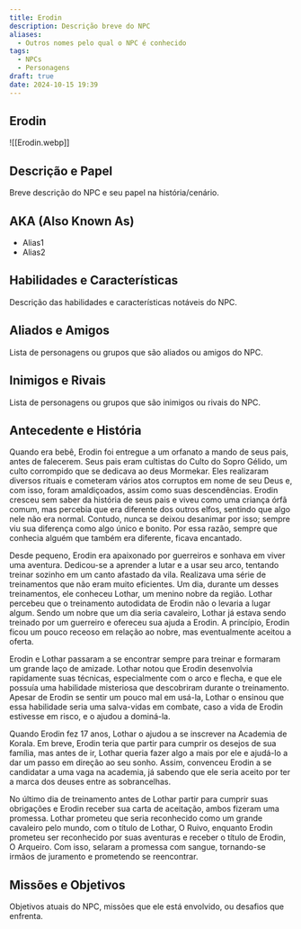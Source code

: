 ```yaml
---
title: Erodin
description: Descrição breve do NPC
aliases:
  - Outros nomes pelo qual o NPC é conhecido
tags:
  - NPCs
  - Personagens
draft: true
date: 2024-10-15 19:39
---
```


## Erodin

![[Erodin.webp]]

## Descrição e Papel

Breve descrição do NPC e seu papel na história/cenário.

## AKA (Also Known As)

- Alias1
- Alias2

## Habilidades e Características

Descrição das habilidades e características notáveis do NPC.

## Aliados e Amigos

Lista de personagens ou grupos que são aliados ou amigos do NPC.

## Inimigos e Rivais

Lista de personagens ou grupos que são inimigos ou rivais do NPC.

## Antecedente e História

Quando era bebê, Erodin foi entregue a um orfanato a mando de seus pais, antes de falecerem. Seus pais eram cultistas do Culto do Sopro Gélido, um culto corrompido que se dedicava ao deus Mormekar. Eles realizaram diversos rituais e cometeram vários atos corruptos em nome de seu Deus e, com isso, foram amaldiçoados, assim como suas descendências. Erodin cresceu sem saber da história de seus pais e viveu como uma criança órfã comum, mas percebia que era diferente dos outros elfos, sentindo que algo nele não era normal. Contudo, nunca se deixou desanimar por isso; sempre viu sua diferença como algo único e bonito. Por essa razão, sempre que conhecia alguém que também era diferente, ficava encantado.

Desde pequeno, Erodin era apaixonado por guerreiros e sonhava em viver uma aventura. Dedicou-se a aprender a lutar e a usar seu arco, tentando treinar sozinho em um canto afastado da vila. Realizava uma série de treinamentos que não eram muito eficientes. Um dia, durante um desses treinamentos, ele conheceu Lothar, um menino nobre da região. Lothar percebeu que o treinamento autodidata de Erodin não o levaria a lugar algum. Sendo um nobre que um dia seria cavaleiro, Lothar já estava sendo treinado por um guerreiro e ofereceu sua ajuda a Erodin. A princípio, Erodin ficou um pouco receoso em relação ao nobre, mas eventualmente aceitou a oferta.

Erodin e Lothar passaram a se encontrar sempre para treinar e formaram um grande laço de amizade. Lothar notou que Erodin desenvolvia rapidamente suas técnicas, especialmente com o arco e flecha, e que ele possuía uma habilidade misteriosa que descobriram durante o treinamento. Apesar de Erodin se sentir um pouco mal em usá-la, Lothar o ensinou que essa habilidade seria uma salva-vidas em combate, caso a vida de Erodin estivesse em risco, e o ajudou a dominá-la.

Quando Erodin fez 17 anos, Lothar o ajudou a se inscrever na Academia de Korala. Em breve, Erodin teria que partir para cumprir os desejos de sua família, mas antes de ir, Lothar queria fazer algo a mais por ele e ajudá-lo a dar um passo em direção ao seu sonho. Assim, convenceu Erodin a se candidatar a uma vaga na academia, já sabendo que ele seria aceito por ter a marca dos deuses entre as sobrancelhas.

No último dia de treinamento antes de Lothar partir para cumprir suas obrigações e Erodin receber sua carta de aceitação, ambos fizeram uma promessa. Lothar prometeu que seria reconhecido como um grande cavaleiro pelo mundo, com o título de Lothar, O Ruivo, enquanto Erodin prometeu ser reconhecido por suas aventuras e receber o título de Erodin, O Arqueiro. Com isso, selaram a promessa com sangue, tornando-se irmãos de juramento e prometendo se reencontrar.

## Missões e Objetivos

Objetivos atuais do NPC, missões que ele está envolvido, ou desafios que enfrenta.
